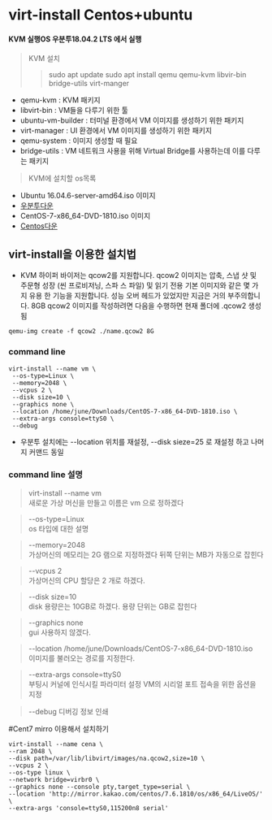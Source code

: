 # virt-install Centos+ubuntu
#### KVM 실행OS 우분투18.04.2 LTS 에서 실행
> KVM 설치 
>> sudo apt update
>> sudo apt install qemu qemu-kvm libvir-bin bridge-utils virt-manger

* qemu-kvm : KVM 패키지
* libvirt-bin : VM들을 다루기 위한 툴
* ubuntu-vm-builder : 터미널 환경에서 VM 이미지를 생성하기 위한 패키지
* virt-manager : UI 환경에서 VM 이미지를 생성하기 위한 패키지
* qemu-system : 이미지 생성할 때 필요
* bridge-utils : VM 네트워크 사용을 위해 Virtual Bridge를 사용하는데 이를 다루는 패키지

> KVM에 설치할 os목록
* Ubuntu 16.04.6-server-amd64.iso 이미지
* [우분투다운](https://www.ubuntu.com/download/alternative-downloads)
* CentOS-7-x86_64-DVD-1810.iso 이미지
* [Centos다운](http://isoredirect.centos.org/centos/7/isos/x86_64/CentOS-7-x86_64-DVD-1810.iso)

## virt-install을 이용한 설치법 
* KVM 하이퍼 바이저는 qcow2를 지원합니다. qcow2 이미지는 압축, 스냅 샷 및 주문형
 성장 (씬 프로비저닝, 스파 스 파일) 및 읽기 전용 기본 이미지와 같은 몇 가지 유용
한 기능을 지원합니다. 성능 오버 헤드가 있었지만 지금은 거의 부주의합니다. 8GB qcow2 이미지를 작성하려면 다음을 수행하면 현재 폴더에 .qcow2 생성됨
```
qemu-img create -f qcow2 ./name.qcow2 8G
```


### command line
```
virt-install --name vm \
 --os-type=Linux \
 --memory=2048 \
 --vcpus 2 \ 
 --disk size=10 \
 --graphics none \
 --location /home/june/Downloads/CentOS-7-x86_64-DVD-1810.iso \
 --extra-args console=ttyS0 \
 --debug
```
* 우분투 설치에는 --location 위치를 재설정, --disk sieze=25 로 재설정 하고 나머지 커맨드 동일
### command line 설명
> virt-install --name vm \
 새로운 가상 머신을 만들고 이름은 vm 으로 정하겠다

> --os-type=Linux \
 os 타입에 대한 설명

> --memory=2048 \
 가상머신의 메모리는 2G 램으로 지정하겠다 뒤쪽 단위는 MB가 자동으로 잡힌다

> --vcpus 2 \
 가상머신의 CPU 할당은 2 개로 하겠다.

> --disk size=10 \
 disk 용량은는 10GB로 하겠다. 용량 단위는 GB로 잡힌다 

> --graphics none \
 gui 사용하지 않겠다. 

> --location /home/june/Downloads/CentOS-7-x86_64-DVD-1810.iso \
 이미지를 불러오는 경로를 지정한다.

> --extra-args console=ttyS0 \
 부팅시 커널에 인식시킬 파라미터 설정 VM의 시리얼 포트 접속을 위한 옵션을 지정

> --debug
 디버깅 정보 인쇄

#Cent7 mirro 이용해서 설치하기

```
virt-install --name cena \
--ram 2048 \
--disk path=/var/lib/libvirt/images/na.qcow2,size=10 \
--vcpus 2 \
--os-type linux \
--network bridge=virbr0 \
--graphics none --console pty,target_type=serial \
--location 'http://mirror.kakao.com/centos/7.6.1810/os/x86_64/LiveOS/' \
--extra-args 'console=ttyS0,115200n8 serial'
```
